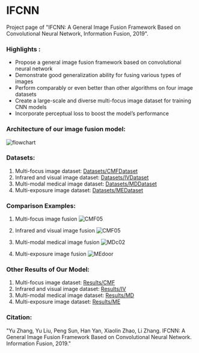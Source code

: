 # IFCNN
Project page of  "IFCNN: A General Image Fusion Framework Based on Convolutional Neural Network,  Information Fusion, 2019". 

### Highlights :
- Propose a general image fusion framework based on convolutional neural network
- Demonstrate good generalization ability for fusing various types of images
- Perform comparably or even better than other algorithms on four image datasets
- Create a large-scale and diverse multi-focus image dataset for training CNN models
- Incorporate perceptual loss to boost the model’s performance



### Architecture of our image fusion model:
![flowchart](https://github.com/uzeful/IFCNN/blob/master/flowchart.png)



### Datasets:
1. Multi-focus image dataset: [Datasets/CMFDataset](https://github.com/uzeful/IFCNN/blob/master/Datasets/CMFDataset)
2. Infrared and visual image dataset: [Datasets/IVDataset](https://github.com/uzeful/IFCNN/blob/master/Datasets/IVDataset)
3. Multi-modal medical image dataset: [Datasets/MDDataset](https://github.com/uzeful/IFCNN/blob/master/Datasets/MDDataset)
4. Multi-exposure image dataset: [Datasets/MEDataset](https://github.com/uzeful/IFCNN/blob/master/Datasets/MEDataset)



### Comparison Examples:
1. Multi-focus image fusion
![CMF05](https://github.com/uzeful/IFCNN/blob/master/Comparisons/CMF05.png)


2. Infrared and visual image fusion
![CMF05](https://github.com/uzeful/IFCNN/blob/master/Comparisons/IVroad.png)


3. Multi-modal medical image fusion
![MDc02](https://github.com/uzeful/IFCNN/blob/master/Comparisons/MDc02.png)


4. Multi-exposure image fusion
![MEdoor](https://github.com/uzeful/IFCNN/blob/master/Comparisons/MEdoor.png)



### Other Results of Our Model:
1. Multi-focus image dataset: [Results/CMF](https://github.com/uzeful/IFCNN/tree/master/Results/CMF)
2. Infrared and visual image dataset: [Results/IV](https://github.com/uzeful/IFCNN/tree/master/Results/IV)
3. Multi-modal medical image dataset: [Results/MD](https://github.com/uzeful/IFCNN/tree/master/Results/MDDataset)
4. Multi-exposure image dataset: [Results/ME](https://github.com/uzeful/IFCNN/tree/master/Results/ME)

### Citation:
"Yu Zhang, Yu Liu, Peng Sun, Han Yan, Xiaolin Zhao, Li Zhang. IFCNN: A General Image Fusion Framework Based on Convolutional Neural Network. Information Fusion, 2019."
